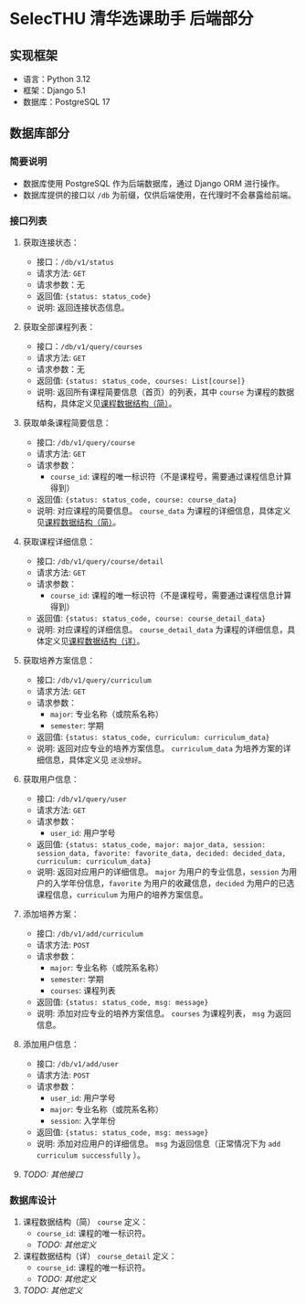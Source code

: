 # SelecTHU 清华选课助手 后端部分
## 实现框架
- 语言：Python 3.12
- 框架：Django 5.1
- 数据库：PostgreSQL 17

## 数据库部分
### 简要说明
- 数据库使用 PostgreSQL 作为后端数据库，通过 Django ORM 进行操作。
- 数据库提供的接口以 `/db` 为前缀，仅供后端使用，在代理时不会暴露给前端。

### 接口列表
1. 获取连接状态：<span id="api-status"></span>
    - 接口：`/db/v1/status`
    - 请求方法: `GET`
    - 请求参数：无
    - 返回值: `{status: status_code}`
    - 说明: 返回连接状态信息。
2. 获取全部课程列表：<span id="api-query-courses"></span>
    - 接口：`/db/v1/query/courses`
    - 请求方法: `GET`
    - 请求参数：无
    - 返回值: `{status: status_code, courses: List[course]}`
    - 说明: 返回所有课程简要信息（首页）的列表，其中 `course` 为课程的数据结构，具体定义见[课程数据结构（简）](#def-course-struct)。
3. 获取单条课程简要信息：<span id="api-query-course"></span>
    - 接口: `/db/v1/query/course`
    - 请求方法: `GET`
    - 请求参数：
      - `course_id`: 课程的唯一标识符（不是课程号，需要通过课程信息计算得到）
    - 返回值: `{status: status_code, course: course_data}`
    - 说明: 对应课程的简要信息。 `course_data` 为课程的详细信息，具体定义见[课程数据结构（简）](#def-course-struct)。
4. 获取课程详细信息：<span id="api-query-course-detail"></span>
    - 接口: `/db/v1/query/course/detail`
    - 请求方法: `GET`
    - 请求参数：
      - `course_id`: 课程的唯一标识符（不是课程号，需要通过课程信息计算得到）
    - 返回值: `{status: status_code, course: course_detail_data}`
    - 说明: 对应课程的详细信息。 `course_detail_data` 为课程的详细信息，具体定义见[课程数据结构（详）](#def-course-struct-detail)。
5. 获取培养方案信息：<span id="api-query-curriculum"></span>
    - 接口: `/db/v1/query/curriculum`
    - 请求方法: `GET`
    - 请求参数：
       - `major`: 专业名称（或院系名称）
       - `semester`: 学期
    - 返回值: `{status: status_code, curriculum: curriculum_data}`
    - 说明: 返回对应专业的培养方案信息。 `curriculum_data` 为培养方案的详细信息，具体定义见 `还没想好`。
6. 获取用户信息：<span id="api-query-user"></span>
    - 接口: `/db/v1/query/user`
    - 请求方法: `GET`
    - 请求参数：
       - `user_id`: 用户学号
    - 返回值: `{status: status_code, major: major_data, session: session_data, favorite: favorite_data, decided: decided_data, curriculum: curriculum_data}`
    - 说明: 返回对应用户的详细信息。 `major` 为用户的专业信息，`session` 为用户的入学年份信息，`favorite` 为用户的收藏信息，`decided` 为用户的已选课程信息，`curriculum` 为用户的培养方案信息。
7. 添加培养方案：<span id="api-add-curriculum"></span>
    - 接口: `/db/v1/add/curriculum`
    - 请求方法: `POST`
    - 请求参数：
       - `major`: 专业名称（或院系名称）
       - `semester`: 学期
       - `courses`: 课程列表
    - 返回值: `{status: status_code, msg: message}`
    - 说明: 添加对应专业的培养方案信息。 `courses` 为课程列表， `msg` 为返回信息。
8. 添加用户信息：<span id="api-add-user"></span>
    - 接口: `/db/v1/add/user`
    - 请求方法: `POST`
    - 请求参数：
       - `user_id`: 用户学号
       - `major`: 专业名称（或院系名称）
       - `session`: 入学年份
    - 返回值: `{status: status_code, msg: message}`
    - 说明: 添加对应用户的详细信息。 `msg` 为返回信息（正常情况下为 `add curriculum successfully` ）。

9. *TODO: 其他接口*

### 数据库设计
1. 课程数据结构（简） `course` 定义：<span id="def-course-struct"></span>
    - `course_id`: 课程的唯一标识符。
    - *TODO: 其他定义*
2. 课程数据结构（详） `course_detail` 定义：<span id="def-course-struct-detail"></span>
    - `course_id`: 课程的唯一标识符。
    - *TODO: 其他定义*
3. *TODO: 其他定义*